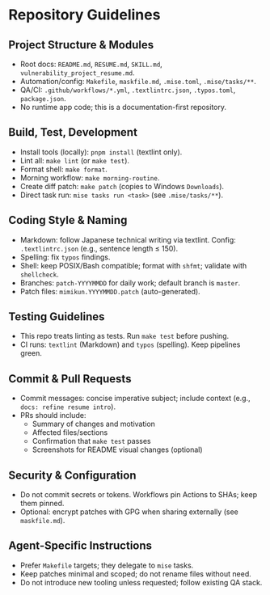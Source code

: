 # Repository Guidelines

## Project Structure & Modules
- Root docs: `README.md`, `RESUME.md`, `SKILL.md`, `vulnerability_project_resume.md`.
- Automation/config: `Makefile`, `maskfile.md`, `.mise.toml`, `.mise/tasks/**`.
- QA/CI: `.github/workflows/*.yml`, `.textlintrc.json`, `.typos.toml`, `package.json`.
- No runtime app code; this is a documentation-first repository.

## Build, Test, Development
- Install tools (locally): `pnpm install` (textlint only).
- Lint all: `make lint` (or `make test`).
- Format shell: `make format`.
- Morning workflow: `make morning-routine`.
- Create diff patch: `make patch` (copies to Windows `Downloads`).
- Direct task run: `mise tasks run <task>` (see `.mise/tasks/**`).

## Coding Style & Naming
- Markdown: follow Japanese technical writing via textlint. Config: `.textlintrc.json` (e.g., sentence length ≤ 150).
- Spelling: fix `typos` findings.
- Shell: keep POSIX/Bash compatible; format with `shfmt`; validate with `shellcheck`.
- Branches: `patch-YYYYMMDD` for daily work; default branch is `master`.
- Patch files: `mimikun.YYYYMMDD.patch` (auto-generated).

## Testing Guidelines
- This repo treats linting as tests. Run `make test` before pushing.
- CI runs: `textlint` (Markdown) and `typos` (spelling). Keep pipelines green.

## Commit & Pull Requests
- Commit messages: concise imperative subject; include context (e.g., `docs: refine resume intro`).
- PRs should include:
  - Summary of changes and motivation
  - Affected files/sections
  - Confirmation that `make test` passes
  - Screenshots for README visual changes (optional)

## Security & Configuration
- Do not commit secrets or tokens. Workflows pin Actions to SHAs; keep them pinned.
- Optional: encrypt patches with GPG when sharing externally (see `maskfile.md`).

## Agent-Specific Instructions
- Prefer `Makefile` targets; they delegate to `mise` tasks.
- Keep patches minimal and scoped; do not rename files without need.
- Do not introduce new tooling unless requested; follow existing QA stack.

